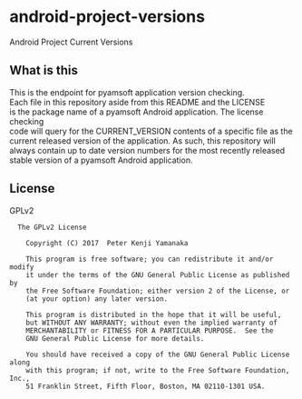 # android-project-versions
Android Project Current Versions

## What is this

This is the endpoint for pyamsoft application version checking.  
Each file in this repository aside from this README and the LICENSE  
is the package name of a pyamsoft Android application. The license checking  
code will query for the CURRENT_VERSION contents of a specific file as the  
current released version of the application. As such, this repository will  
always contain up to date version numbers for the most recently released  
stable version of a pyamsoft Android application.

## License

GPLv2

```
  The GPLv2 License

    Copyright (C) 2017  Peter Kenji Yamanaka

    This program is free software; you can redistribute it and/or modify
    it under the terms of the GNU General Public License as published by
    the Free Software Foundation; either version 2 of the License, or
    (at your option) any later version.

    This program is distributed in the hope that it will be useful,
    but WITHOUT ANY WARRANTY; without even the implied warranty of
    MERCHANTABILITY or FITNESS FOR A PARTICULAR PURPOSE.  See the
    GNU General Public License for more details.

    You should have received a copy of the GNU General Public License along
    with this program; if not, write to the Free Software Foundation, Inc.,
    51 Franklin Street, Fifth Floor, Boston, MA 02110-1301 USA.
```
